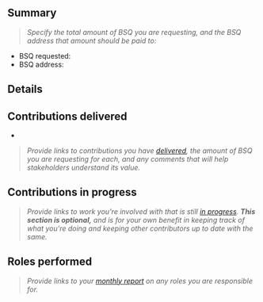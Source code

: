 ## Summary

> _Specify the total amount of BSQ you are requesting, and the BSQ address that amount should be paid to:_

 - BSQ requested: 
 - BSQ address:

## Details

## Contributions delivered

 - 
> _Provide links to contributions you have [delivered](https://github.com/bisq-network/proposals/issues/19), the amount of BSQ you are requesting for each, and any comments that will help stakeholders understand its value._


## Contributions in progress

> _Provide links to work you're involved with that is still [in progress](https://github.com/bisq-network/proposals/issues/19). **This section is optional,** and is for your own benefit in keeping track of what you're doing and keeping other contributors up to date with the same._


## Roles performed

> _Provide links to your [monthly report](https://github.com/bisq-network/proposals/issues/13) on any roles you are responsible for._

